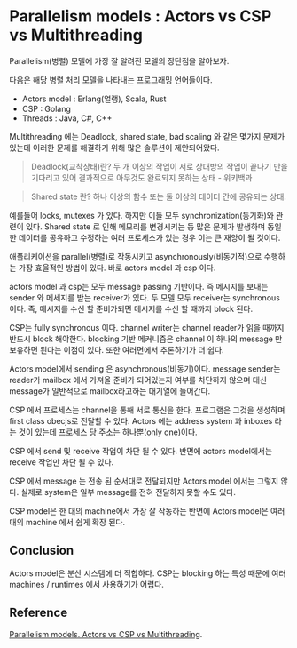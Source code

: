 # Parallelism models : Actors vs CSP vs Multithreading

Parallelism(병렬) 모델에 가장 잘 알려진 모델의 장단점을 알아보자.

다음은 해당 병렬 처리 모델을 나타내는 프로그래밍 언어들이다.
 - Actors model : Erlang(얼랭), Scala, Rust
 - CSP : Golang
 - Threads : Java, C#, C++

Multithreading 에는 Deadlock, shared state, bad scaling 와 같은 몇가지 문제가 있는데 이러한 문제를 해결하기 위해 많은 솔루션이 제안되어왔다.

> Deadlock(교착상태)란?
두 개 이상의 작업이 서로 상대방의 작업이 끝나기 만을 기다리고 있어 결과적으로 아무것도 완료되지 못하는 상태 - 위키백과

> Shared state 란?
하나 이상의 함수 또는 둘 이상의 데이터 간에 공유되는 상태.

예를들어 locks, mutexes 가 있다. 하지만 이들 모두 synchronization(동기화)와 관련이 있다. Shared state 로 인해 메모리를 변경시키는 등 많은 문제가 발생하며 동일한 데이터를 공유하고 수정하는 여러 프로세스가 있는 경우 이는 큰 재앙이 될 것이다. 


애플리케이션을 parallel(병렬)로 작동시키고 asynchronously(비동기적)으로 수행하는 가장 효율적인 방법이 있다. 바로 actors model 과 csp 이다. 


actors model 과 csp는 모두 message passing 기반이다. 즉 메시지를 보내는 sender 와 메세지를 받는 receiver가 있다. 두 모델 모두 receiver는 synchronous 이다. 즉, 메시지를 수신 할 준비가되면 메시지를 수신 할 때까지 block 된다.


CSP는 fully synchronous 이다. channel writer는 channel reader가 읽을 때까지 반드시 block 해야한다. blocking 기반 메커니즘은 channel 이 하나의 message 만 보유하면 된다는 이점이 있다. 또한 여러면에서 추론하기가 더 쉽다.


Actors model에서 sending 은 asynchronous(비동기)이다. message sender는 reader가 mailbox 에서 가져올 준비가 되어있는지 여부를 차단하지 않으며 대신 message가 일반적으로 mailbox라고하는 대기열에 들어간다.


CSP 에서 프로세스는 channel을 통해 서로 통신을 한다. 프로그램은 그것을 생성하며 first class obecjs로 전달할 수 있다. Actors 에는 address system 과 inboxes 라는 것이 있는데 프로세스 당 주소는 하나뿐(only one)이다.  


CSP 에서 send 및 receive 작업이 차단 될 수 있다. 반면에 actors model에서는 receive 작업만 차단 될 수 있다.


CSP 에서 message 는 전송 된 순서대로 전달되지만 Actors model 에서는 그렇지 않다. 실제로 system은 일부 message를 전혀 전달하지 못할 수도 있다.


CSP model은 한 대의 machine에서 가장 잘 작동하는 반면에 Actors model은 여러 대의 machine 에서 쉽게 확장 된다.


## Conclusion
Actors model은 분산 시스템에 더 적합하다. CSP는 blocking 하는 특성 때문에 여러 machines / runtimes 에서 사용하기가 어렵다.


## Reference
[Parallelism models. Actors vs CSP vs Multithreading](https://medium.com/@ostvp/parallelism-models-actors-vs-csp-vs-multithreading-f1bab1a2ed6b).





